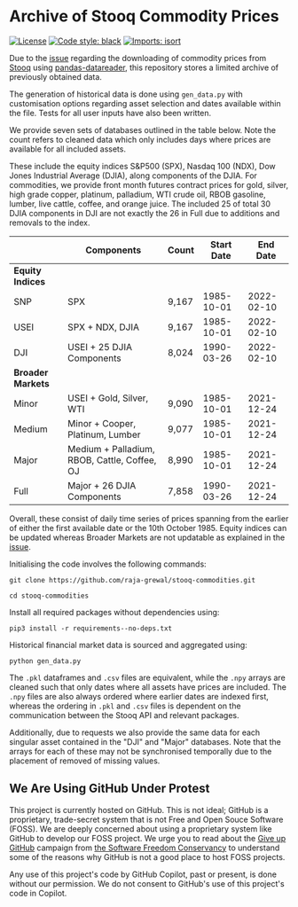 # Archive of Stooq Commodity Prices

[![License](https://img.shields.io/badge/License-MIT-green)](https://github.com/rajabinks/stooq-commodities/blob/master/LICENSE)
[![Code style: black](https://img.shields.io/badge/code%20style-black-000000.svg)](https://github.com/psf/black)
[![Imports: isort](https://img.shields.io/badge/%20imports-isort-%231674b1?style=flat&labelColor=ef8336)](https://pycqa.github.io/isort/)

Due to the [issue](https://github.com/pydata/pandas-datareader/issues/925) regarding the downloading of commodity prices from [Stooq](https://stooq.com/) using [pandas-datareader](https://pandas-datareader.readthedocs.io/en/latest/index.html), this repository stores a limited archive of previously obtained data.

The generation of historical data is done using `gen_data.py` with customisation options regarding asset selection and dates available within the file. Tests for all user inputs have also been written.

We provide seven sets of databases outlined in the table below. Note the count refers to cleaned data which only includes days where prices are available for all included assets.

These include the equity indices S\&P500 (SPX), Nasdaq 100 (NDX), Dow Jones Industrial Average (DJIA), along components of the DJIA. For commodities, we provide front month futures contract prices for gold, silver, high grade copper, platinum, palladium, WTI crude oil, RBOB gasoline, lumber, live cattle, coffee, and orange juice. The included 25 of total 30 DJIA components in DJI are not exactly the 26 in Full due to additions and removals to the index.

|  | Components | Count | Start Date | End Date |
| ----------- | ----------- | ----------- | ----------- | ----------- |
| **Equity Indices**
| SNP | SPX | 9,167 | 1985-10-01 | 2022-02-10 |
| USEI | SPX + NDX, DJIA | 9,167 | 1985-10-01 | 2022-02-10 |
| DJI | USEI + 25 DJIA Components | 8,024 | 1990-03-26 | 2022-02-10 |
| **Broader Markets**
| Minor | USEI + Gold, Silver, WTI | 9,090 | 1985-10-01 | 2021-12-24 |
| Medium | Minor + Cooper, Platinum, Lumber | 9,077 | 1985-10-01 | 2021-12-24 |
| Major | Medium + Palladium, RBOB, Cattle, Coffee, OJ | 8,990 | 1985-10-01 | 2021-12-24 |
| Full | Major + 26 DJIA Components |7,858 | 1990-03-26 | 2021-12-24 |

Overall, these consist of daily time series of prices spanning from the earlier of either the first available date or the 10th October 1985. Equity indices can be updated whereas Broader Markets are not updatable as explained in the [issue](https://github.com/pydata/pandas-datareader/issues/925).

Initialising the code involves the following commands:
```commandline
git clone https://github.com/raja-grewal/stooq-commodities.git

cd stooq-commodities
```

Install all required packages without dependencies using:
```commandline
pip3 install -r requirements--no-deps.txt
```

Historical financial market data is sourced and aggregated using:
```commandline
python gen_data.py
```

The `.pkl` dataframes and `.csv` files are equivalent, while the `.npy` arrays are cleaned such that only dates where all assets have prices are included. The `.npy` files are also always ordered where earlier dates are indexed first, whereas the ordering in `.pkl` and `.csv` files is dependent on the communication between the Stooq API and relevant packages.

Additionally, due to requests we also provide the same data for each singular asset contained in the "DJI" and "Major" databases. Note that the arrays for each of these may not be synchronised temporally due to the placement of removed of missing values.

##  We Are Using GitHub Under Protest
This project is currently hosted on GitHub. This is not ideal; GitHub is a proprietary, trade-secret system that is not Free and Open Souce Software (FOSS).  We are deeply concerned about using a proprietary system like GitHub to develop our FOSS project. We urge you to read about the [Give up GitHub](https://GiveUpGitHub.org) campaign from [the Software Freedom Conservancy](https://sfconservancy.org) to understand some of the reasons why GitHub is not a good place to host FOSS projects.

Any use of this project's code by GitHub Copilot, past or present, is done without our permission. We do not consent to GitHub's use of this project's code in Copilot.
